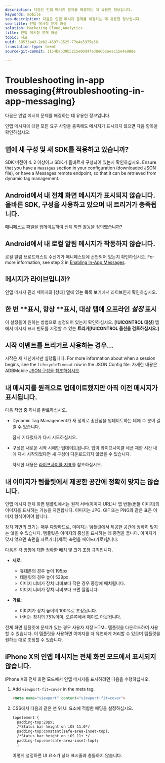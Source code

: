 ```yaml
---
description: 다음은 인앱 메시지 문제를 해결하는 데 유용한 정보입니다.
keywords: mobile
seo-description: 다음은 인앱 메시지 문제를 해결하는 데 유용한 정보입니다.
seo-title: 인앱 메시징 문제 해결
solution: Marketing Cloud,Analytics
title: 인앱 메시징 문제 해결
topic: 지표
uuid: 58533aa3-2eb2-4597-8525-77e4e5975e56
translation-type: tm+mt
source-git-commit: 1154bab39b5215e00d47ad8e66caeec15e4e98de

---
```



# Troubleshooting in-app messaging{#troubleshooting-in-app-messaging}

다음은 인앱 메시지 문제를 해결하는 데 유용한 정보입니다.

인앱 메시지에 대한 모든 요구 사항을 충족해도 메시지가 표시되지 않으면 다음 항목을 확인하십시오.

## 앱에 새 구성 및 새 SDK를 적용하고 있습니까?

SDK 버전이 4. 2 이상이고 SDK가 올바르게 구성되어 있는지 확인하십시오. Ensure that you have a `Messages` section in your configuration (downloaded JSON file), or have a Messages remote endpoint, so that it can be retrieved from dynamic tag management.

## Android에서 내 전체 화면 메시지가 표시되지 않습니다. 올바른 SDK, 구성을 사용하고 있으며 내 트리거가 충족됩니다.

매니페스트 파일을 업데이트하여 전체 화면 활동을 정의했습니까?

## Android에서 내 로컬 알림 메시지가 작동하지 않습니다.

로컬 알림 브로드캐스트 수신기가 매니페스트에 선언되어 있는지 확인하십시오. For more information, see step 2 in [Enabling In-App Messages](/help/android/messaging-main/messaging/messaging.md).

## 메시지가 라이브입니까?

인앱 메시지 관리 페이지의 [상태] 열에 있는 목록 보기에서 라이브인지 확인하십시오.

## 한 번 **&#x200B;표시, 항상 **&#x200B;표시, 대상 탭에 오프라인 *설정* 표시

이 설정들이 원하는 방법으로 설정되어 있는지 확인하십시오. **[!UICONTROL 대상]** 탭에서 메시지 표시 빈도를 지정할 수 있는 **트리거[!UICONTROL 옵션을 검토하십시오.]**

## 시작 이벤트를 트리거로 사용하는 경우...

시작은 새 세션에서만 실행됩니다. For more information about when a session begins, see the `lifecycleTimeout` row in the JSON Config file. 자세한 내용은 ADBMobile [JSON 구성을 참조하십시오](/help/ios/configuration/json-config/json-config.md).

## 내 메시지를 원격으로 업데이트했지만 아직 이전 메시지가 표시됩니다.

다음 작업 중 하나를 완료하십시오.

* Dynamic Tag Management가 새 정의로 종단점을 업데이트하는 데에 수 분이 걸릴 수 있습니다.

   잠시 기다렸다가 다시 시도하십시오.

* 구성은 새로운 시작 시에만 업데이트됩니다.
앱이 라이프사이클 세션 제한 시간 내에 다시 시작되었다면 새 구성이 다운로드되지 않았을 수 있습니다.

   자세한 내용은 [라이프사이클 지표](/help/ios/metrics.md)를 참조하십시오.

## 내 이미지가 템플릿에서 제공한 공간에 정확히 맞지는 않습니다.

인앱 메시지 전체 화면 템플릿에서는 원격 서버(이미지 URL)나 앱 번들(번들 이미지)의 이미지를 표시하는 기능을 지원합니다. 이미지는 JPG, GIF 또는 PNG와 같은 표준 이미지 형식이어야 합니다.

장치 화면의 크기는 매우 다양하므로, 이미지는 템플릿에서 제공한 공간에 정확히 맞지는 않을 수 있습니다. 템플릿은 이미지의 중심을 표시하는 데 중점을 둡니다. 이미지가 맞지 않으면 측면을 자르거나(세로) 측면을 페이드(가로)합니다.

다음은 각 방향에 대한 정확한 배치 및 크기 조정 규칙입니다.

* **세로**:
   * 휴대폰의 경우 높이 195px
   * 태블릿의 경우 높이 529px
   * 이미지 너비가 장치 너비보다 작은 경우 중앙에 배치됩니다.
   * 이미지 너비가 장치 너비보다 크면 잘립니다.

* **가로**:
   * 이미지가 장치 높이의 100%로 조정됩니다.
   * 너비는 장치의 75%이며, 오른쪽에서 페이드 아웃됩니다.

전체 화면 템플릿에 문제가 있는 경우 사용자 지정 HTML 템플릿을 다운로드하여 사용할 수 있습니다. 이 템플릿을 사용하면 이미지를 더 유연하게 처리할 수 있으며 템플릿을 원하는 대로 조정할 수 있습니다.

## iPhone X의 인앱 메시지는 전체 화면 모드에서 표시되지 않습니다.

iPhone X의 전체 화면 모드에서 인앱 메시지를 표시하려면 다음을 수행하십시오.

1. Add `viewport-fit=cover` in the meta tag.

   ```html
   <meta name="viewport" content="viewport-fit=cover">
   ```

1. CSS에서 다음과 같은 맨 위 UI 요소에 적합한 패딩을 설정하십시오.

   ```html
   topelement {
     padding-top:20px;
     /*Status bar height on iOS 11.0*/
     padding-top:constant(safe-area-inset-top);
     /*Status bar height on iOS 11+ */
     padding-top:env(safe-area-inset-top);
     } 
   ```

   이렇게 설정하면 UI 요소가 상태 표시줄과 충돌하지 않습니다.
